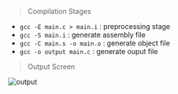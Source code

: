 > Compilation Stages
* `gcc -E main.c > main.i`	: preprocessing stage
* `gcc -S main.i` 		    : generate assembly file
* `gcc -C main.s -o main.o` : generate object file
* `gcc -o output main.c`    : generate ouput file

> Output Screen

![output](https://user-images.githubusercontent.com/67025780/190521505-f9c0ff54-4553-4258-9d1b-e68d21ff0769.png)
